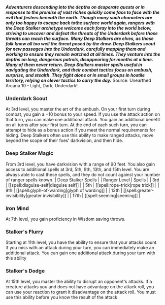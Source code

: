 ***Adventurers descending into the depths on desperate quests or in response to the promise of vast riches quickly come face to face with the evil that festers beneath the earth. Though many such characters are only too happy to escape back tothe surface world again, rangers with the Deep Stalker archetype welcome each foray into the world below, striving to uncover and defeat the threats of the Underdark before those threats can reach the surface.***
***Many Deep Stalkers are elves, as those folk know all too well the threat posed by the drow. Deep Stalkers scout for new passages into the Underdark, carefully mapping them and working to ensure they remain watched at all times. They venture into the depths on long, dangerous patrols, disappearing for months at a time. Many of them never return.***
***Deep Stalkers master spells useful in navigating the Underdark, and their combat tactics focus on ambush, surprise, and stealth. They fight alone or in small groups in hostile territory, relying on clever tactics to carry the day.***
Source: Unearthed Arcana 10 - Light, Dark, Underdark!
### Underdark Scout
At 3rd level, you master the art of the ambush. On your first turn during combat, you gain a +10 bonus to your speed. If you use the attack action on that turn, you can make one additional attack.
You gain an additional benefit on all turns after your first turn. At the end of each such turn, you can attempt to hide as a bonus action if you meet the normal requirements for hiding. Deep Stalkers often use this ability to make ranged attacks, move beyond the scope of their foes' darkvision, and then hide.
### Deep Stalker Magic
From 3rd level, you have darkvision with a range of 90 feet. You also gain access to additional spells at 3rd, 5th, 9th, 13th, and 15th level. You are always able to cast these spells, and they do not count against your number of ranger spells known.
| Deep Stalker Spells |
| Ranger Level | Spells |
| 3rd | [[spell:disguise-self|disguise self]] |
| 5th | [[spell:rope-trick|rope trick]] |
| 9th | [[spell:glyph-of-warding|glyph of warding]] |
| 13th | [[spell:greater-invisibility|greater invisibility]] |
| 17th | [[spell:seeming|seeming]] |
### Iron Mind
At 7th level, you gain proficiency in Wisdom saving throws.
### Stalker's Flurry
Starting at 11th level, you have the ability to ensure that your attacks count. If you miss with an attack during your turn, you can immediately make an additional attack. You can gain one additional attack during your turn with this ability
### Stalker's Dodge
At 15th level, you master the ability to disrupt an opponent's attacks. If a creature attacks you and does not have advantage on the attack roll, you can use your reaction to grant it disadvantage on the attack roll. You must use this ability before you know the result of the attack.